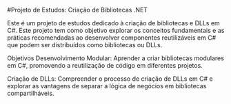 #Projeto de Estudos: Criação de Bibliotecas .NET

Este é um projeto de estudos dedicado à criação de bibliotecas e DLLs em C#. Este projeto tem como objetivo explorar os conceitos fundamentais e as práticas recomendadas ao desenvolver componentes reutilizáveis em C# que podem ser distribuídos como bibliotecas ou DLLs.

Objetivos
Desenvolvimento Modular: Aprender a criar bibliotecas modulares em C#, promovendo a reutilização de código em diferentes projetos.

Criação de DLLs: Compreender o processo de criação de DLLs em C# e explorar as vantagens de separar a lógica de negócios em bibliotecas compartilháveis.
